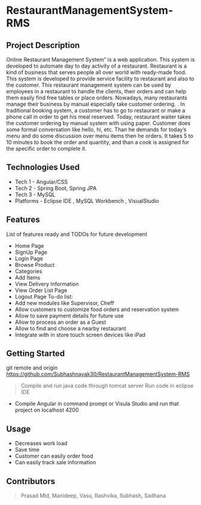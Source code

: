 # RestaurantManagementSystem-RMS
## Project Description
Online Restaurant Management System” is a web application. This system is developed to automate day to day activity of a restaurant. Restaurant is a kind of business that serves people all over world with ready-made food. This system is developed to provide service facility to restaurant and also to the customer. This restaurant management system can be used by employees in a restaurant to handle the clients, their orders and can help them easily find free tables or place orders.
Nowadays, many restaurants manage their business by manual especially take customer ordering. . In traditional booking system, a customer has to go to restaurant or make a phone call in order to get his meal reserved. Today, restaurant waiter takes the customer ordering by manual system with using paper. Customer does some formal conversation like hello, hi, etc. Than he demands for today’s menu and do some discussion over menu items then he orders. It takes 5 to 10 minutes to book the order and quantity, and than a cook is assigned for the specific order to complete it.
## Technologies Used
* Tech 1 - Angular/CSS
* Tech 2 - Spring Boot, Spring JPA
* Tech 3 - MySQL
* Platforms - Eclipse IDE , MySQL Workbench , VisualStudio


## Features

List of features ready and TODOs for future development
* Home Page
* SignUp Page
* Login Page
* Browse Product
* Categories
* Add Items
* View Delivery Information
* View Order List Page
* Logout Page
To-do list:
* Add new modules like Supervisor, Cheff
* Allow customers to customize food orders and reservation system
* Allow to save payment details for future use
* Allow to process an order as a Guest
* Allow to find and choose a nearby restaurant
* Integrate with in store touch screen devices like iPad
## Getting Started
   
git remote and origin https://github.com/Subhashnayak30/RestaurantManagementSystem-RMS
> Compile and run java code through tomcat server
>  Run code in eclipse IDE
- Compile Angular in command prompt or Visula Studio and run that project on localhost 4200
## Usage
* Decreases work load
* Save time
* Customer can easily order food
* Can easily track sale information
## Contributors
> Prasad Mld, Manideep, Vasu, Rashvika, Subhash, Sadhana
